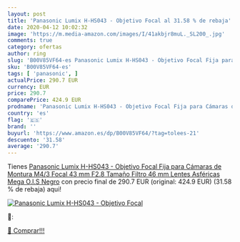 ```yaml
---
layout: post
title: 'Panasonic Lumix H-HS043 - Objetivo Focal al 31.58 % de rebaja'
date: 2020-04-12 10:02:32
image: 'https://m.media-amazon.com/images/I/41akbjr8muL._SL200_.jpg'
comments: true
category: ofertas
author: ring
slug: 'B00V85VF64-es Panasonic Lumix H-HS043 - Objetivo Focal Fija para Cámaras...'
sku: 'B00V85VF64-es'
tags: [ 'panasonic', ]
actualPrice: 290.7 EUR
currency: EUR
price: 290.7
comparePrice: 424.9 EUR
prodname: 'Panasonic Lumix H-HS043 - Objetivo Focal Fija para Cámaras de Montura M4/3  Focal 43 mm  F2.8  Tamaño Filtro 46 mm  Lentes Asféricas  Mega O.I.S   Negro'
country: 'es'
flag: '🇪🇸'
brand: ''
buyurl: 'https://www.amazon.es/dp/B00V85VF64/?tag=tolees-21'
descuento: '31.58'
average: '290.7'
---
```


Tienes [Panasonic Lumix H-HS043 - Objetivo Focal Fija para Cámaras de Montura M4/3  Focal 43 mm  F2.8  Tamaño Filtro 46 mm  Lentes Asféricas  Mega O.I.S   Negro](https://www.amazon.es/dp/B00V85VF64/?tag=tolees-21) con precio final de  290.7 EUR (original: 424.9 EUR) (31.58 %  de rebaja) aqui!

[![Panasonic Lumix H-HS043 - Objetivo Focal](https://m.media-amazon.com/images/I/41akbjr8muL._SL200_.jpg)](https://www.amazon.es/dp/B00V85VF64/?tag=tolees-21)

🔎:


[🛒 Comprar!!!](https://www.amazon.es/dp/B00V85VF64/?tag=tolees-21)
